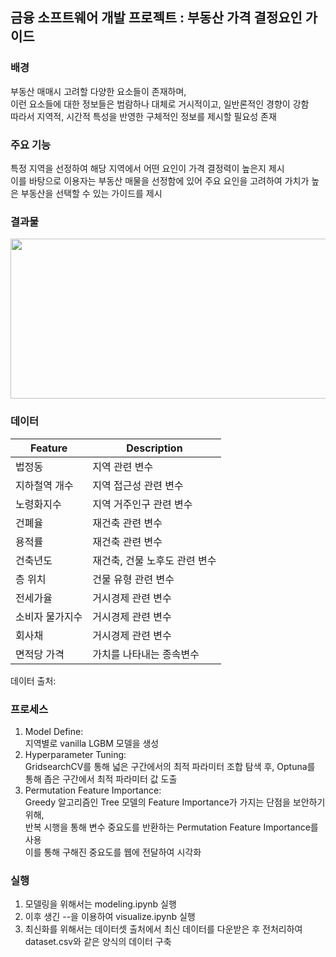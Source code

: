 ## 금융 소프트웨어 개발 프로젝트 : 부동산 가격 결정요인 가이드

### 배경
부동산 매매시 고려할 다양한 요소들이 존재하며,  
이런 요소들에 대한 정보들은 범람하나 대체로 거시적이고, 일반론적인 경향이 강함  
따라서 지역적, 시간적 특성을 반영한 구체적인 정보를 제시할 필요성 존재  

### 주요 기능  
특정 지역을 선정하여 해당 지역에서 어떤 요인이 가격 결정력이 높은지 제시  
이를 바탕으로 이용자는 부동산 매물을 선정함에 있어 주요 요인을 고려하여 
가치가 높은 부동산을 선택할 수 있는 가이드를 제시  

### 결과물  
<img src="https://github.com/Le2Seungyoon/Real-Estate-Price-Determinants-Guide/assets/118061818/250f98fa-6e99-4343-80d2-a9c143ebe005/web_sample.png" width="512" height="256"/>

### 데이터  
|Feature|Description|
|---|---|
|법정동|지역 관련 변수|
|지하철역 개수|지역 접근성 관련 변수|
|노령화지수|지역 거주인구 관련 변수|
|건폐율|재건축 관련 변수|
|용적률|재건축 관련 변수|
|건축년도|재건축, 건물 노후도 관련 변수|
|층 위치|건물 유형 관련 변수|
|전세가율|거시경제 관련 변수|
|소비자 물가지수|거시경제 관련 변수|
|회사채|거시경제 관련 변수|
|면적당 가격|가치를 나타내는 종속변수|

데이터 출처: 

### 프로세스  
1) Model Define:  
   지역별로 vanilla LGBM 모델을 생성 
2) Hyperparameter Tuning:  
   GridsearchCV를 통해 넓은 구간에서의 최적 파라미터 조합 탐색 후,
   Optuna를 통해 좁은 구간에서 최적 파라미터 값 도출  
3) Permutation Feature Importance:  
   Greedy 알고리즘인 Tree 모델의 Feature Importance가 가지는 단점을 보안하기 위해,    
   반복 시행을 통해 변수 중요도를 반환하는 Permutation Feature Importance를 사용  
   이를 통해 구해진 중요도를 웹에 전달하여 시각화

### 실행  
1) 모델링을 위해서는 modeling.ipynb 실행  
2) 이후 생긴 --을 이용하여 visualize.ipynb 실행  
3) 최신화를 위해서는 데이터셋 출처에서 최신 데이터를 다운받은 후 전처리하여 dataset.csv와 같은 양식의 데이터 구축  
